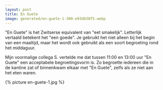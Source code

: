 ```yaml
---
layout: post
title: En Guete
image: generated/en-guete-1-300-e93db50f5.webp
---
```


"En Guete" is het Zwitserse equivalent van "eet smakelijk". Letterlijk vertaald betekent het "een goede". Je gebruikt het niet alleen bij het begin van een maaltijd, maar het wordt ook gebruikt als een soort begroeting rond het middaguur.

Mijn voormalige collega S. vertelde me dat tussen 11:00 en 13:00 uur "En Guete" een acceptabele begroetingsvorm is. Zo begroette iedereen die in de kantine zat of binnenkwam elkaar met "En Guete", zelfs als ze niet aan het eten waren.

{% picture en-guete-1.jpg %}
